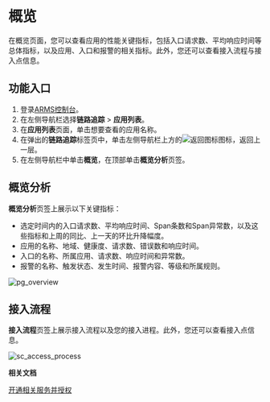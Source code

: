 # 概览

在概览页面，您可以查看应用的性能关键指标，包括入口请求数、平均响应时间等总体指标，以及应用、入口和报警的相关指标。此外，您还可以查看接入流程与接入点信息。

## 功能入口

1.  登录[ARMS控制台](https://arms.console.aliyun.com/#/home)。
2.  在左侧导航栏选择**链路追踪** \> **应用列表**。
3.  在**应用列表**页面，单击想要查看的应用名称。
4.  在弹出的**链路追踪**标签页中，单击左侧导航栏上方的![返回图标](https://static-aliyun-doc.oss-accelerate.aliyuncs.com/assets/img/zh-CN/5000069161/p269216.png)图标，返回上一层。
5.  在左侧导航栏中单击**概览**，在顶部单击**概览分析**页签。

## 概览分析

**概览分析**页签上展示以下关键指标：

-   选定时间内的入口请求数、平均响应时间、Span条数和Span异常数，以及这些指标和上周的同比、上一天的环比升降幅度。
-   应用的名称、地域、健康度、请求数、错误数和响应时间。
-   入口的名称、所属应用、请求数、响应时间和异常数。
-   报警的名称、触发状态、发生时间、报警内容、等级和所属规则。

![pg_overview](https://static-aliyun-doc.oss-accelerate.aliyuncs.com/assets/img/zh-CN/0420398851/p102767.png)

## 接入流程

**接入流程**页签上展示接入流程以及您的接入进程。此外，您还可以查看接入点信息。

![sc_access_process](https://static-aliyun-doc.oss-accelerate.aliyuncs.com/assets/img/zh-CN/0420398851/p102777.png)

**相关文档**  


[开通相关服务并授权](/cn.zh-CN/准备工作/开通相关服务并授权.md)

